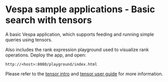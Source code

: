 # Vespa sample applications - Basic search with tensors

A basic Vespa application, which supports feeding and running simple queries
using tensors.

Also includes the rank expression playground used to visualize rank operations. Deploy the app, and open:

    http://<host>:8080/playground/index.html

Please refer to the
[tensor intro](https://github.com/pages/vespa-engine/documentation/documentation/tensor-intro.html)
and
[tensor user guide](https://github.com/pages/vespa-engine/documentation/documentation/tensor-user-guide.html)
for more information.

